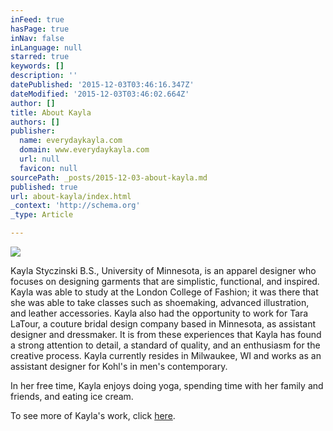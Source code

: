 ```yaml
---
inFeed: true
hasPage: true
inNav: false
inLanguage: null
starred: true
keywords: []
description: ''
datePublished: '2015-12-03T03:46:16.347Z'
dateModified: '2015-12-03T03:46:02.664Z'
author: []
title: About Kayla
authors: []
publisher:
  name: everydaykayla.com
  domain: www.everydaykayla.com
  url: null
  favicon: null
sourcePath: _posts/2015-12-03-about-kayla.md
published: true
url: about-kayla/index.html
_context: 'http://schema.org'
_type: Article

---
```

![](http://www.everydaykayla.com/wp-content/uploads/2014/01/KAYLA_2-300x200.jpg)

Kayla Styczinski B.S., University of Minnesota, is an apparel designer who focuses on designing garments that are simplistic, functional, and inspired. Kayla was able to study at the London College of Fashion; it was there that she was able to take classes such as shoemaking, advanced illustration, and leather accessories. Kayla also had the opportunity to work for Tara LaTour, a couture bridal design company based in Minnesota, as assistant designer and dressmaker. It is from these experiences that Kayla has found a strong attention to detail, a standard of quality, and an enthusiasm for the creative process. Kayla currently resides in Milwaukee, WI and works as an assistant designer for Kohl's in men's contemporary.

In her free time, Kayla enjoys doing yoga, spending time with her family and friends, and eating ice cream.

To see more of Kayla's work, click [here][0].

[0]: http://www.everydaykayla.com/work/